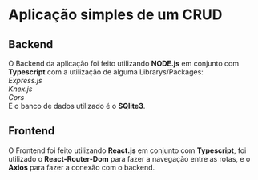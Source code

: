 # Aplicação simples de um CRUD

## Backend
O Backend da aplicação foi feito utilizando **NODE.js** em conjunto com **Typescript**
com a utilização de alguma Librarys/Packages:<br />
**Express.js*<br />
*Knex.js*<br />
*Cors**<br />
E o banco de dados utilizado é o **SQlite3**.

## Frontend
O Frontend foi feito utilizando **React.js** em conjunto com **Typescript**,
foi utilizado o **React-Router-Dom** para fazer a navegação entre as rotas, e o **Axios** para fazer a conexão com o backend.

